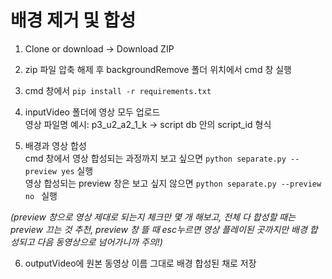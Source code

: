 # 배경 제거 및 합성 


1. Clone or download -> Download ZIP

2. zip 파일 압축 해제 후 backgroundRemove 폴더 위치에서 cmd 창 실행

3. cmd 창에서 ```pip install -r requirements.txt``` 

4. inputVideo 폴더에 영상 모두 업로드 </br>
영상 파일명 예시: p3_u2_a2_1_k -> script db 안의 script_id 형식

5. 배경과 영상 합성</br>
cmd 창에서 영상 합성되는 과정까지 보고 싶으면 ```python separate.py --preview yes``` 실행</br>
영상 합성되는 preview 창은 보고 싶지 않으면 ```python separate.py --preview no ``` 실행</br>

<em>(preview 창으로 영상 제대로 되는지 체크만 몇 개 해보고, 전체 다 합성할 때는 preview 끄는 것 추천,
preview 창 뜰 때 esc누르면 영상 플레이된 곳까지만 배경 합성되고 다음 동영상으로 넘어가니까 주의!)</em>

6. outputVideo에 원본 동영상 이름 그대로 배경 합성된 채로 저장


